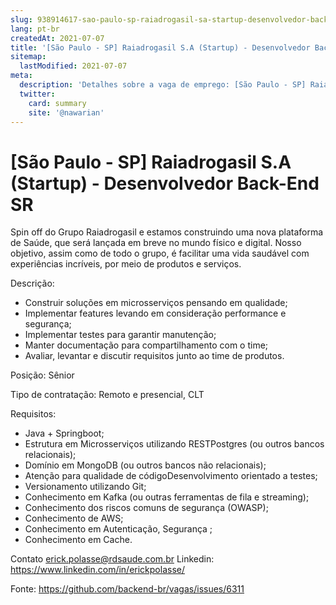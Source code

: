 ```yaml
---
slug: 938914617-sao-paulo-sp-raiadrogasil-sa-startup-desenvolvedor-back-end-sr
lang: pt-br
createdAt: 2021-07-07
title: '[São Paulo - SP] Raiadrogasil S.A (Startup) - Desenvolvedor Back-End SR - Vaga de Emprego'
sitemap:
  lastModified: 2021-07-07
meta:
  description: 'Detalhes sobre a vaga de emprego: [São Paulo - SP] Raiadrogasil S.A (Startup) - Desenvolvedor Back-End SR'
  twitter:
    card: summary
    site: '@nawarian'
---
```


# [São Paulo - SP] Raiadrogasil S.A (Startup) - Desenvolvedor Back-End SR

Spin off do Grupo Raiadrogasil e estamos construindo uma nova plataforma de Saúde, que será lançada em breve no mundo físico e digital. Nosso objetivo, assim como de todo o grupo, é facilitar uma vida saudável com experiências incríveis, por meio de produtos e serviços.

Descrição:
- Construir soluções em microsserviços pensando em qualidade;
- Implementar features levando em consideração performance e segurança;
- Implementar testes para garantir manutenção;
- Manter documentação para compartilhamento com o time;
- Avaliar, levantar e discutir requisitos junto ao time de produtos.

Posição:
Sênior

Tipo de contratação:
Remoto e presencial, CLT

Requisitos:
- Java + Springboot;
- Estrutura em Microsserviços utilizando RESTPostgres (ou outros bancos relacionais);
-  Domínio em MongoDB (ou outros bancos não relacionais);
- Atenção para qualidade de códigoDesenvolvimento orientado a testes;
- Versionamento utilizando Git;
- Conhecimento em Kafka (ou outras ferramentas de fila e streaming);
- Conhecimento dos riscos comuns de segurança (OWASP);
- Conhecimento de AWS;
- Conhecimento em Autenticação, Segurança ;
- Conhecimento em Cache.

Contato
erick.polasse@rdsaude.com.br
Linkedin: https://www.linkedin.com/in/erickpolasse/


Fonte: https://github.com/backend-br/vagas/issues/6311